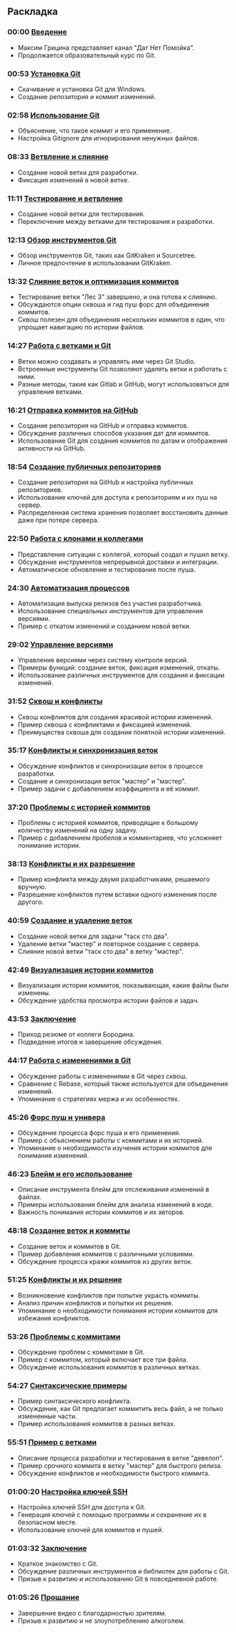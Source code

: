 ## Раскладка

### 00:00 [Введение](https://www.youtube.com/watch?v=e414Uc598W8&t=0s)

- Максим Грицина представляет канал "Дат Нет Помойка".
- Продолжается образовательный курс по Git.

### 00:53 [Установка Git](https://www.youtube.com/watch?v=e414Uc598W8&t=53s)

- Скачивание и установка Git для Windows.
- Создание репозитория и коммит изменений.

### 02:58 [Использование Git](https://www.youtube.com/watch?v=e414Uc598W8&t=178s)

- Объяснение, что такое коммит и его применение.
- Настройка Gitignore для игнорирования ненужных файлов.

### 08:33 [Ветвление и слияние](https://www.youtube.com/watch?v=e414Uc598W8&t=513s)

- Создание новой ветки для разработки.
- Фиксация изменений в новой ветке.

### 11:11 [Тестирование и ветвление](https://www.youtube.com/watch?v=e414Uc598W8&t=671s)

- Создание новой ветки для тестирования.
- Переключение между ветками для тестирования и разработки.

### 12:13 [Обзор инструментов Git](https://www.youtube.com/watch?v=e414Uc598W8&t=733s)

- Обзор инструментов Git, таких как GitKraken и Sourcetree.
- Личное предпочтение в использовании GitKraken.

### 13:32 [Слияние веток и оптимизация коммитов](https://www.youtube.com/watch?v=e414Uc598W8&t=812s)

- Тестирование ветки "Лес 3" завершено, и она готова к слиянию.
- Обсуждаются опции сквоша и гид пуш форс для объединения коммитов.
- Сквош полезен для объединения нескольких коммитов в один, что упрощает навигацию по истории файлов.

### 14:27 [Работа с ветками и Git](https://www.youtube.com/watch?v=e414Uc598W8&t=867s)

- Ветки можно создавать и управлять ими через Git Studio.
- Встроенные инструменты Git позволяют удалять ветки и работать с ними.
- Разные методы, такие как Gitlab и GitHub, могут использоваться для управления ветками.

### 16:21 [Отправка коммитов на GitHub](https://www.youtube.com/watch?v=e414Uc598W8&t=981s)

- Создание репозитория на GitHub и отправка коммитов.
- Обсуждение различных способов указания дат для коммитов.
- Использование Git для создания коммитов по датам и отображения активности на GitHub.

### 18:54 [Создание публичных репозиториев](https://www.youtube.com/watch?v=e414Uc598W8&t=1134s)

- Создание репозитория на GitHub и настройка публичных репозиториев.
- Использование ключей для доступа к репозиториям и их пуш на сервер.
- Распределенная система хранения позволяет восстановить данные даже при потере сервера.

### 22:50 [Работа с клонами и коллегами](https://www.youtube.com/watch?v=e414Uc598W8&t=1370s)

- Представление ситуации с коллегой, который создал и пушил ветку.
- Обсуждение инструментов непрерывной доставки и интеграции.
- Автоматическое обновление и тестирование после пуша.

### 24:30 [Автоматизация процессов](https://www.youtube.com/watch?v=e414Uc598W8&t=1470s)

- Автоматизация выпуска релизов без участия разработчика.
- Использование специальных инструментов для управления версиями.
- Пример с откатом изменений и созданием новой ветки.

### 29:02 [Управление версиями](https://www.youtube.com/watch?v=e414Uc598W8&t=1742s)

- Управление версиями через систему контроля версий.
- Примеры функций: создание веток, фиксация изменений, откаты.
- Использование различных инструментов для создания и фиксации изменений.

### 31:52 [Сквош и конфликты](https://www.youtube.com/watch?v=e414Uc598W8&t=1912s)

- Сквош конфликтов для создания красивой истории изменений.
- Пример сквоша с конфликтами и фиксацией изменений.
- Преимущества сквоша для создания понятной истории изменений.

### 35:17 [Конфликты и синхронизация веток](https://www.youtube.com/watch?v=e414Uc598W8&t=2117s)

- Обсуждение конфликтов и синхронизации веток в процессе разработки.
- Создание и синхронизация веток "мастер" и "мастер".
- Пример задачи с добавлением коэффициента и её коммит.

### 37:20 [Проблемы с историей коммитов](https://www.youtube.com/watch?v=e414Uc598W8&t=2240s)

- Проблемы с историей коммитов, приводящие к большому количеству изменений на одну задачу.
- Пример с добавлением пробелов и комментариев, что усложняет понимание истории.

### 38:13 [Конфликты и их разрешение](https://www.youtube.com/watch?v=e414Uc598W8&t=2293s)

- Пример конфликта между двумя разработчиками, решаемого вручную.
- Разрешение конфликтов путем вставки одного изменения после другого.

### 40:59 [Создание и удаление веток](https://www.youtube.com/watch?v=e414Uc598W8&t=2459s)

- Создание новой ветки для задачи "таск сто два".
- Удаление ветки "мастер" и повторное создание с сервера.
- Слияние новой ветки "таск сто два" в ветку "мастер".

### 42:49 [Визуализация истории коммитов](https://www.youtube.com/watch?v=e414Uc598W8&t=2569s)

- Визуализация истории коммитов, показывающая, какие файлы были изменены.
- Обсуждение удобства просмотра истории файлов и задач.

### 43:53 [Заключение](https://www.youtube.com/watch?v=e414Uc598W8&t=2633s)

- Приход резюме от коллеги Бородина.
- Подведение итогов и завершение обсуждения.

### 44:17 [Работа с изменениями в Git](https://www.youtube.com/watch?v=e414Uc598W8&t=2657s)

- Обсуждение работы с изменениями в Git через сквош.
- Сравнение с Rebase, который также используется для объединения изменений.
- Упоминание о стратегиях мержа и их особенностях.

### 45:26 [Форс пуш и универа](https://www.youtube.com/watch?v=e414Uc598W8&t=2726s)

- Обсуждение процесса форс пуша и его применения.
- Пример с объяснением работы с коммитами и их историей.
- Упоминание о необходимости изучения истории коммитов для понимания изменений.

### 46:23 [Блейм и его использование](https://www.youtube.com/watch?v=e414Uc598W8&t=2783s)

- Описание инструмента блейм для отслеживания изменений в файлах.
- Примеры использования блейм для анализа изменений в коде.
- Важность понимания истории коммитов и их авторов.

### 48:18 [Создание веток и коммиты](https://www.youtube.com/watch?v=e414Uc598W8&t=2898s)

- Создание веток и коммитов в Git.
- Пример добавления коммитов с различными условиями.
- Обсуждение процесса кражи коммитов из других веток.

### 51:25 [Конфликты и их решение](https://www.youtube.com/watch?v=e414Uc598W8&t=3085s)

- Возникновение конфликтов при попытке украсть коммиты.
- Анализ причин конфликтов и попытки их решения.
- Упоминание о необходимости понимания истории коммитов для избежания конфликтов.

### 53:26 [Проблемы с коммитами](https://www.youtube.com/watch?v=e414Uc598W8&t=3206s)

- Обсуждение проблем с коммитами в Git.
- Пример с коммитом, который включает все три файла.
- Обсуждение использования коммитов в различных ветках.

### 54:27 [Синтаксические примеры](https://www.youtube.com/watch?v=e414Uc598W8&t=3267s)

- Пример синтаксического конфликта.
- Обсуждение, как Git предлагает коммитить весь файл, а не только измененные части.
- Пример использования коммитов в разных ветках.

### 55:51 [Пример с ветками](https://www.youtube.com/watch?v=e414Uc598W8&t=3351s)

- Описание процесса разработки и тестирования в ветке "девелоп".
- Пример срочного коммита в ветку "мастер" для быстрого релиза.
- Обсуждение конфликтов и необходимости быстрого коммита.

### 01:00:20 [Настройка ключей SSH](https://www.youtube.com/watch?v=e414Uc598W8&t=3620s)

- Настройка ключей SSH для доступа к Git.
- Генерация ключей с помощью программы и сохранение их в безопасном месте.
- Использование ключей для коммитов и пушей.

### 01:03:32 [Заключение](https://www.youtube.com/watch?v=e414Uc598W8&t=3812s)

- Краткое знакомство с Git.
- Обсуждение различных инструментов и библиотек для работы с Git.
- Призыв к развитию и использованию Git в повседневной работе.

### 01:05:26 [Прощание](https://www.youtube.com/watch?v=e414Uc598W8&t=3926s)

- Завершение видео с благодарностью зрителям.
- Призыв к развитию и не злоупотреблению алкоголем.
